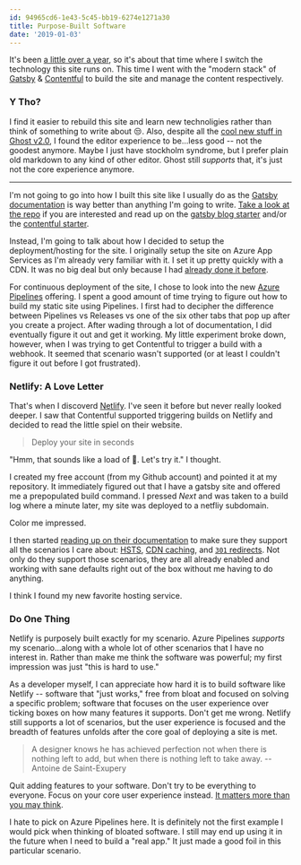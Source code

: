 ```yaml
---
id: 94965cd6-1e43-5c45-bb19-6274e1271a30
title: Purpose-Built Software
date: '2019-01-03'
---
```


It's been [a little over a year](/ghost-on-azure/), so it's about that time where I switch the technology this site runs on. This time I went with the "modern stack" of [Gatsby](https://www.gatsbyjs.org/) & [Contentful](https://www.contentful.com/) to build the site and manage the content respectively.

### Y Tho?

I find it easier to rebuild this site and learn new technoligies rather than think of something to write about 😒. Also, despite all the [cool new stuff in Ghost v2.0](https://blog.ghost.org/2-0/), I found the editor experience to be...less good -- not the goodest anymore. Maybe I just have stockholm syndrome, but I prefer plain old markdown to any kind of other editor. Ghost still _supports_ that, it's just not the core experience anymore.

--------------

I'm not going to go into how I built this site like I usually do as the [Gatsby documentation](https://www.gatsbyjs.org/docs/) is way better than anything I'm going to write. [Take a look at the repo](https://github.com/chadly/chadly.net) if you are interested and read up on the [gatsby blog starter](https://www.gatsbyjs.org/starters/gatsbyjs/gatsby-starter-blog/) and/or the [contentful starter](https://www.gatsbyjs.org/starters/contentful-userland/gatsby-contentful-starter/).

Instead, I'm going to talk about how I decided to setup the deployment/hosting for the site. I originally setup the site on Azure App Services as I'm already very familiar with it. I set it up pretty quickly with a CDN. It was no big deal but only because I had [already done it before](/ghost-on-azure/).

For continuous deployment of the site, I chose to look into the new [Azure Pipelines](https://azure.microsoft.com/en-us/services/devops/pipelines/) offering. I spent a good amount of time trying to figure out how to build my static site using Pipelines. I first had to decipher the difference between Pipelines vs Releases vs one of the six other tabs that pop up after you create a project. After wading through a lot of documentation, I did eventually figure it out and get it working. My little experiment broke down, however, when I was trying to get Contentful to trigger a build with a webhook. It seemed that scenario wasn't supported (or at least I couldn't figure it out before I got frustrated).

### Netlify: A Love Letter

That's when I discoverd [Netlify](https://www.netlify.com/). I've seen it before but never really looked deeper. I saw that Contentful supported triggering builds on Netlify and decided to read the little spiel on their website.

> Deploy your site in seconds

"Hmm, that sounds like a load of 💩. Let's try it." I thought.

I created my free account (from my Github account) and pointed it at my repository. It immediately figured out that I have a gatsby site and offered me a prepopulated build command. I pressed _Next_ and was taken to a build log where a minute later, my site was deployed to a netfliy subdomain.

Color me impressed.

I then started [reading up on their documentation](https://www.netlify.com/docs/) to make sure they support all the scenarios I care about: [HSTS](https://www.netlify.com/docs/ssl/), [CDN caching](https://www.netlify.com/blog/2017/02/23/better-living-through-caching/), and [`301` redirects](https://www.netlify.com/docs/redirects/). Not only do they support those scenarios, they are all already enabled and working with sane defaults right out of the box without me having to do anything.

I think I found my new favorite hosting service.

### Do One Thing

Netlify is purposely built exactly for my scenario. Azure Pipelines _supports_ my scenario...along with a whole lot of other scenarios that I have no interest in. Rather than make me think the software was powerful; my first impression was just "this is hard to use."

As a developer myself, I can appreciate how hard it is to build software like Netlify -- software that "just works," free from bloat and focused on solving a specific problem; software that focuses on the user experience over ticking boxes on how many features it supports. Don't get me wrong. Netlify still supports a lot of scenarios, but the user experience is focused and the breadth of features unfolds after the core goal of deploying a site is met.

> A designer knows he has achieved perfection not when there is nothing left to add, but when there is nothing left to take away. -- Antoine de Saint-Exupery

Quit adding features to your software. Don't try to be everything to everyone. Focus on your core user experience instead. [It matters more than you may think](/user-experience-matters-more-than-you-think/).

<div class="alert alert-info">
  <i class="fa fa-info-circle" title="Aside"></i>

  I hate to pick on Azure Pipelines here. It is definitely not the first example I would pick when thinking of bloated software. I still may end up using it in the future when I need to build a "real app." It just made a good foil in this particular scenario.
</div>